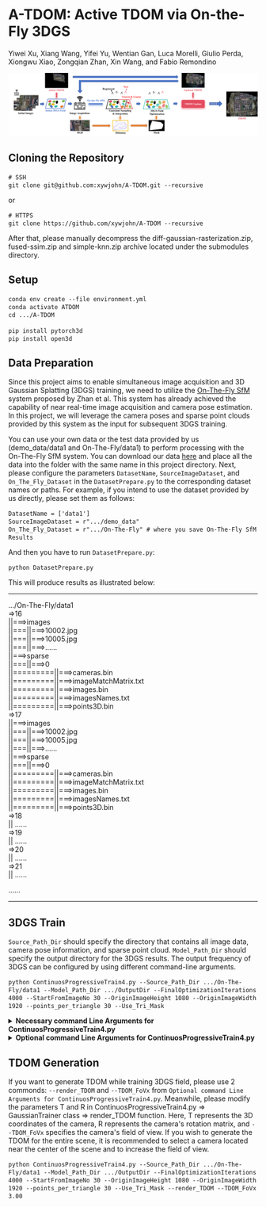 # A-TDOM: Active TDOM via On-the-Fly 3DGS
Yiwei Xu, Xiang Wang, Yifei Yu, Wentian Gan, Luca Morelli, Giulio Perda, Xiongwu Xiao, Zongqian Zhan, Xin Wang, and Fabio Remondino

![image](0.png)

## Cloning the Repository

```shell
# SSH
git clone git@github.com:xywjohn/A-TDOM.git --recursive
```
or
```shell
# HTTPS
git clone https://github.com/xywjohn/A-TDOM --recursive
```

After that, please manually decompress the diff-gaussian-rasterization.zip, fused-ssim.zip and simple-knn.zip archive located under the submodules directory.

## Setup

```shell
conda env create --file environment.yml
conda activate ATDOM
cd .../A-TDOM

pip install pytorch3d
pip install open3d
```

## Data Preparation
Since this project aims to enable simultaneous image acquisition and 3D Gaussian Splatting (3DGS) training, we need to utilize the [On-The-Fly SfM](https://github.com/sygant/onthefly/issues/2) system proposed by Zhan et al. This system has already achieved the capability of near real-time image acquisition and camera pose estimation. In this project, we will leverage the camera poses and sparse point clouds provided by this system as the input for subsequent 3DGS training.

You can use your own data or the test data provided by us (demo_data/data1 and On-The-Fly/data1) to perform processing with the On-The-Fly SfM system. You can download our data [here](https://drive.google.com/drive/folders/1X3KiQR_bva6nUXQEznZqgHbkam91kCVB?usp=drive_link) and place all the data into the folder with the same name in this project directory. Next, please configure the parameters ```DatasetName```, ```SourceImageDataset```, and ```On_The_Fly_Dataset``` in the ```DatasetPrepare.py``` to the corresponding dataset names or paths. For example, if you intend to use the dataset provided by us directly, please set them as follows:

```shell
DatasetName = ['data1']
SourceImageDataset = r".../demo_data"
On_The_Fly_Dataset = r".../On-The-Fly" # where you save On-The-Fly SfM Results
```

And then you have to run ```DatasetPrepare.py```:

```shell
python DatasetPrepare.py
```

This will produce results as illustrated below:

*****************************************

.../On-The-Fly/data1  
=>16  
||===>images  
||===||===>10002.jpg  
||===||===>10005.jpg  
||===||===>......  
||===>sparse  
||===||===>0  
||=========||===>cameras.bin  
||=========||===>imageMatchMatrix.txt  
||=========||===>images.bin  
||=========||===>imagesNames.txt  
||=========||===>points3D.bin  
=>17  
||===>images  
||===||===>10002.jpg  
||===||===>10005.jpg  
||===||===>......  
||===>sparse  
||===||===>0   
||=========||===>cameras.bin  
||=========||===>imageMatchMatrix.txt  
||=========||===>images.bin  
||=========||===>imagesNames.txt  
||=========||===>points3D.bin  
=>18  
||  ......  
=>19  
||  ......  
=>20  
||  ......  
=>21  
||  ......  

......

*****************************************

## 3DGS Train

```Source_Path_Dir``` should specify the directory that contains all image data, camera pose information, and sparse point cloud. ```Model_Path_Dir``` should specify the output directory for the 3DGS results. The output frequency of 3DGS can be configured by using different command-line arguments.

```shell
python ContinuosProgressiveTrain4.py --Source_Path_Dir .../On-The-Fly/data1 --Model_Path_Dir .../OutputDir --FinalOptimizationIterations 4000 --StartFromImageNo 30 --OriginImageHeight 1080 --OriginImageWidth 1920 --points_per_triangle 30 --Use_Tri_Mask
```

<details>
<summary><span style="font-weight: bold;">Necessary command Line Arguments for ContinuosProgressiveTrain4.py</span></summary>

  #### --Source_Path_Dir {str}
  Path to the source directory containing all image data, camera pose information, and sparse point cloud.
  #### --Model_Path_Dir {str}
  Path where the trained model should be stored.
  #### --IterationFirstScene {int}
  Training iterations for initial training phase.
  #### --FinalOptimizationIterations {int}
  Training iterations for final refinement phase.
  #### --StartFromImageNo {int}
  It indicates from which image the progressive training begins. This image and all the images before it are used for scene initialization.
  #### --OriginImageHeight {int}
  The original image height input into On-Fly SfM.
  #### --OriginImageWidth {int}
  The original image width input into On-Fly SfM.
  #### --points_per_triangle {int}
  The number of points collected in each triangle when conducting point sampling based on the Delunay triangulation.
  #### --ProgressiveModelOutput
  Save gaussians before a new image is acquired.

</details>

<details>
<summary><span style="font-weight: bold;">Optional command Line Arguments for ContinuosProgressiveTrain4.py</span></summary>

  #### --GetDemo
  If you want to obtain a Demo about progressive training, use this command.
  #### --render_TDOM 
  If you want to obtain the TDOM each time you add a new image, use this command.
  #### --TDOM_FoVx {float}
  Control the field of view during TDOM generation, with a value not exceeding 3.14.
  #### --render_target
  If you want to render a specific view after each acquisition of a new image, use this command.
  #### --NoDebug
  If you wish to only train the model without performing any other operations, use this instruction.

</details>

## TDOM Generation

If you want to generate TDOM while training 3DGS field, please use 2 commonds: ```--render_TDOM``` and ```--TDOM_FoVx``` from ```Optional command Line Arguments for ContinuosProgressiveTrain4.py```. Meanwhile, please modify the parameters T and R in ContinuosProgressiveTrain4.py => GaussianTrainer class => render_TDOM function. Here, T represents the 3D coordinates of the camera, R represents the camera's rotation matrix, and ```--TDOM_FoVx``` specifies the camera's field of view. If you wish to generate the TDOM for the entire scene, it is recommended to select a camera located near the center of the scene and to increase the field of view.

```shell
python ContinuosProgressiveTrain4.py --Source_Path_Dir .../On-The-Fly/data1 --Model_Path_Dir .../OutputDir --FinalOptimizationIterations 4000 --StartFromImageNo 30 --OriginImageHeight 1080 --OriginImageWidth 1920 --points_per_triangle 30 --Use_Tri_Mask --render_TDOM --TDOM_FoVx 3.00

```


